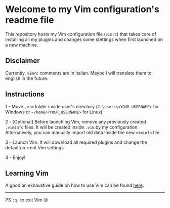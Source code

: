 # Welcome to my Vim configuration's readme file

This repository hosts my Vim configuration file (`vimrc`) that takes care of installing all my plugins and changes some stettings when first launched on a new machine.

## Disclaimer

Currently, `vimrc` comments are in italian. Maybe I will translate them to english in the future.

## Instructions

1 - Move `.vim` folder inside user's directory (`C:\users\<YOUR_USERNAME>` for Windows or `~/home/<YOUR_USERNAME>` for Linux)

2 - [Optional] Before launching Vim, remove any previously created `.viminfo` files. It will be created inside `.vim` by my configuration. Alternatively, you can manually import old data inside the new `viminfo` file

3 - Launch Vim. It will download all required plugins and change the default/current Vim settings

4 - Enjoy!

## Learning Vim

A good an exhaustive guide on how to use Vim can be found [here](https://github.com/iggredible/Learn-Vim).

---

PS `:q!` to exit Vim 😉
